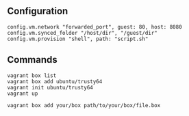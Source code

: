 ## Configuration

    config.vm.network "forwarded_port", guest: 80, host: 8080
    config.vm.synced_folder "/host/dir", "/guest/dir"
    config.vm.provision "shell", path: "script.sh"

## Commands

    vagrant box list
    vagrant box add ubuntu/trusty64
    vagrant init ubuntu/trusty64
    vagrant up

    vagrant box add your/box path/to/your/box/file.box
